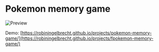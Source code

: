 # Pokemon memory game

![Preview](https://github.com/robiningelbrecht/pokemon-memory-game/raw/master/assets/preview.gif "Preview")

Demo: [https://robiningelbrecht.github.io/projects/pokemon-memory-game/](https://robiningelbrecht.github.io/projects/fpokemon-memory-game/)


